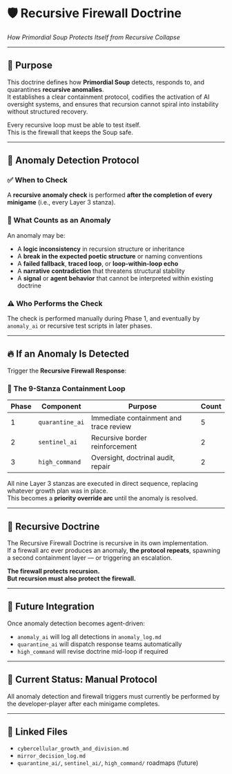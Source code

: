 <!-- Save to: storybook_primordial_soup/recursive_firewall_doctrine.md -->

# 🛡️ Recursive Firewall Doctrine  
*How Primordial Soup Protects Itself from Recursive Collapse*

---

## 🧭 Purpose

This doctrine defines how **Primordial Soup** detects, responds to, and quarantines **recursive anomalies**.  
It establishes a clear containment protocol, codifies the activation of AI oversight systems, and ensures that recursion cannot spiral into instability without structured recovery.

Every recursive loop must be able to test itself.  
This is the firewall that keeps the Soup safe.

---

## 🧪 Anomaly Detection Protocol

### ✅ When to Check
A **recursive anomaly check** is performed **after the completion of every minigame** (i.e., every Layer 3 stanza).

### 🧠 What Counts as an Anomaly
An anomaly may be:
- A **logic inconsistency** in recursion structure or inheritance
- A **break in the expected poetic structure** or naming conventions
- A **failed fallback**, **traced loop**, or **loop-within-loop echo**
- A **narrative contradiction** that threatens structural stability
- A **signal** or **agent behavior** that cannot be interpreted within existing doctrine

### ⚠️ Who Performs the Check
The check is performed manually during Phase 1, and eventually by `anomaly_ai` or recursive test scripts in later phases.

---

## 🔥 If an Anomaly Is Detected

Trigger the **Recursive Firewall Response**:

### 🔁 The 9-Stanza Containment Loop

| Phase | Component        | Purpose                                 | Count |
|-------|------------------|-----------------------------------------|-------|
| 1     | `quarantine_ai`  | Immediate containment and trace review  | 5     |
| 2     | `sentinel_ai`    | Recursive border reinforcement          | 2     |
| 3     | `high_command`   | Oversight, doctrinal audit, repair      | 2     |

All nine Layer 3 stanzas are executed in direct sequence, replacing whatever growth plan was in place.  
This becomes a **priority override arc** until the anomaly is resolved.

---

## 🧬 Recursive Doctrine

The Recursive Firewall Doctrine is recursive in its own implementation.  
If a firewall arc ever produces an anomaly, **the protocol repeats**, spawning a second containment layer — or triggering an escalation.

**The firewall protects recursion.  
But recursion must also protect the firewall.**

---

## 🧠 Future Integration

Once anomaly detection becomes agent-driven:
- `anomaly_ai` will log all detections in `anomaly_log.md`
- `quarantine_ai` will dispatch response teams automatically
- `high_command` will revise doctrine mid-loop if required

---

## 📌 Current Status: Manual Protocol  
All anomaly detection and firewall triggers must currently be performed by the developer-player after each minigame completes.

---

## 🧩 Linked Files
- `cybercellular_growth_and_division.md`  
- `mirror_decision_log.md`  
- `quarantine_ai/`, `sentinel_ai/`, `high_command/` roadmaps (future)  
